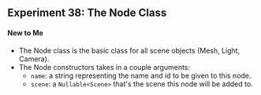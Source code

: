 ## Experiment 38: The Node Class

#### New to Me
- The Node class is the basic class for all scene objects (Mesh, Light, Camera).
- The Node constructors takes in a couple arguments:
  - `name`: a string representing the name and id to be given to this node.
  - `scene`: a `Nullable<Scene>` that's the scene this node will be added to.